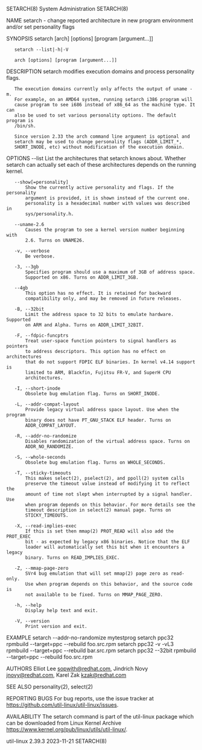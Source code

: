 SETARCH(8)                   System Administration                  SETARCH(8)

NAME
       setarch - change reported architecture in new program environment
       and/or set personality flags

SYNOPSIS
       setarch [arch] [options] [program [argument...]]

       setarch --list|-h|-V

       arch [options] [program [argument...]]

DESCRIPTION
       setarch modifies execution domains and process personality flags.

       The execution domains currently only affects the output of uname -m.
       For example, on an AMD64 system, running setarch i386 program will
       cause program to see i686 instead of x86_64 as the machine type. It can
       also be used to set various personality options. The default program is
       /bin/sh.

       Since version 2.33 the arch command line argument is optional and
       setarch may be used to change personality flags (ADDR_LIMIT_*,
       SHORT_INODE, etc) without modification of the execution domain.

OPTIONS
       --list
           List the architectures that setarch knows about. Whether setarch
           can actually set each of these architectures depends on the running
           kernel.

       --show[=personality]
           Show the currently active personality and flags. If the personality
           argument is provided, it is shown instead of the current one.
           personality is a hexadecimal number with values was described in
           sys/personality.h.

       --uname-2.6
           Causes the program to see a kernel version number beginning with
           2.6. Turns on UNAME26.

       -v, --verbose
           Be verbose.

       -3, --3gb
           Specifies program should use a maximum of 3GB of address space.
           Supported on x86. Turns on ADDR_LIMIT_3GB.

       --4gb
           This option has no effect. It is retained for backward
           compatibility only, and may be removed in future releases.

       -B, --32bit
           Limit the address space to 32 bits to emulate hardware. Supported
           on ARM and Alpha. Turns on ADDR_LIMIT_32BIT.

       -F, --fdpic-funcptrs
           Treat user-space function pointers to signal handlers as pointers
           to address descriptors. This option has no effect on architectures
           that do not support FDPIC ELF binaries. In kernel v4.14 support is
           limited to ARM, Blackfin, Fujitsu FR-V, and SuperH CPU
           architectures.

       -I, --short-inode
           Obsolete bug emulation flag. Turns on SHORT_INODE.

       -L, --addr-compat-layout
           Provide legacy virtual address space layout. Use when the program
           binary does not have PT_GNU_STACK ELF header. Turns on
           ADDR_COMPAT_LAYOUT.

       -R, --addr-no-randomize
           Disables randomization of the virtual address space. Turns on
           ADDR_NO_RANDOMIZE.

       -S, --whole-seconds
           Obsolete bug emulation flag. Turns on WHOLE_SECONDS.

       -T, --sticky-timeouts
           This makes select(2), pselect(2), and ppoll(2) system calls
           preserve the timeout value instead of modifying it to reflect the
           amount of time not slept when interrupted by a signal handler. Use
           when program depends on this behavior. For more details see the
           timeout description in select(2) manual page. Turns on
           STICKY_TIMEOUTS.

       -X, --read-implies-exec
           If this is set then mmap(2) PROT_READ will also add the PROT_EXEC
           bit - as expected by legacy x86 binaries. Notice that the ELF
           loader will automatically set this bit when it encounters a legacy
           binary. Turns on READ_IMPLIES_EXEC.

       -Z, --mmap-page-zero
           SVr4 bug emulation that will set mmap(2) page zero as read-only.
           Use when program depends on this behavior, and the source code is
           not available to be fixed. Turns on MMAP_PAGE_ZERO.

       -h, --help
           Display help text and exit.

       -V, --version
           Print version and exit.

EXAMPLE
           setarch --addr-no-randomize mytestprog
           setarch ppc32 rpmbuild --target=ppc --rebuild foo.src.rpm
           setarch ppc32 -v -vL3 rpmbuild --target=ppc --rebuild bar.src.rpm
           setarch ppc32 --32bit rpmbuild --target=ppc --rebuild foo.src.rpm

AUTHORS
       Elliot Lee <sopwith@redhat.com>, Jindrich Novy <jnovy@redhat.com>,
       Karel Zak <kzak@redhat.com>

SEE ALSO
       personality(2), select(2)

REPORTING BUGS
       For bug reports, use the issue tracker at
       https://github.com/util-linux/util-linux/issues.

AVAILABILITY
       The setarch command is part of the util-linux package which can be
       downloaded from Linux Kernel Archive
       <https://www.kernel.org/pub/linux/utils/util-linux/>.

util-linux 2.39.3                 2023-11-21                        SETARCH(8)
